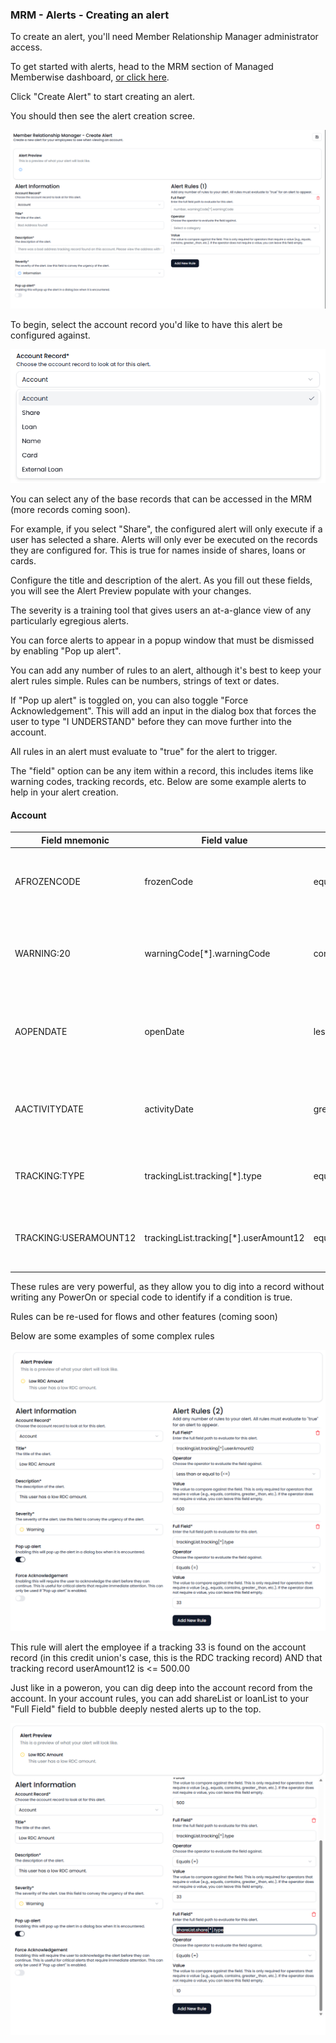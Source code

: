 ### MRM - Alerts - Creating an alert

To create an alert, you'll need Member Relationship Manager administrator access.

To get started with alerts, head to the MRM section of Managed Memberwise dashboard, [or click here](https://memberwise.io/dashboard/mrm/alerts).

Click "Create Alert" to start creating an alert.

You should then see the alert creation scree.

![alt text](../../assets/image5.png)

To begin, select the account record you'd like to have this alert be configured against.

![alt text](../../assets/image6.png)

You can select any of the base records that can be accessed in the MRM (more records coming soon).

For example, if you select "Share", the configured alert will only execute if a user has selected a share. Alerts will only ever be executed on the records they are configured for. This is true for names inside of shares, loans or cards.

Configure the title and description of the alert. As you fill out these fields, you will see the Alert Preview populate with your changes.

The severity is a training tool that gives users an at-a-glance view of any particularly egregious alerts.

You can force alerts to appear in a popup window that must be dismissed by enabling "Pop up alert".

You can add any number of rules to an alert, although it's best to keep your alert rules simple. Rules can be numbers, strings of text or dates.

If "Pop up alert" is toggled on, you can also toggle "Force Acknowledgement". This will add an input in the dialog box that forces the user to type "I UNDERSTAND" before they can move further into the account.

All rules in an alert must evaluate to "true" for the alert to trigger.

The "field" option can be any item within a record, this includes items like warning codes, tracking records, etc. Below are some example alerts to help in your alert creation.

#### Account

| Field mnemonic        | Field value                           | Operator                 | Value      | Notes                                                                                    |
| --------------------- | ------------------------------------- | ------------------------ | ---------- | ---------------------------------------------------------------------------------------- |
| AFROZENCODE           | frozenCode                            | equals                   | 0          | If the account's frozen code value is "0", this will equate to true.                     |
| WARNING:20            | warningCode[*].warningCode            | contains                 | 5          | If the account record warnings list has a warning code of "5", this will equate to true. |
| AOPENDATE             | openDate                              | less_than_or_equal_to    | NOW(-180)  | If the account's open date is <= now - 180 days, this will equate to "true"              |
| AACTIVITYDATE         | activityDate                          | greater_than_or_equal_to | 2020-01-01 | If the account's activity date is on 01/01/2020, this will equate to true                |
| TRACKING:TYPE         | trackingList.tracking[*].type         | equals                   | 33         | If the account has a tracking type 33, this will equate to true.                         |
| TRACKING:USERAMOUNT12 | trackingList.tracking[*].userAmount12 | equals                   | 10000      | If the account account has a tracking userAmount12, this will equate to true.            |

These rules are very powerful, as they allow you to dig into a record without writing any PowerOn or special code to identify if a condition is true.

Rules can be re-used for flows and other features (coming soon)

Below are some examples of some complex rules

![A complexly defined rule](../../assets/image7.png)

This rule will alert the employee if a tracking 33 is found on the account record (in this credit union's case, this is the RDC tracking record) AND that tracking record userAmount12 is <= 500.00

Just like in a poweron, you can dig deep into the account record from the account. In your account rules, you can add shareList or loanList to your "Full Field" field to bubble deeply nested alerts up to the top.

![alt text](../../assets/image8.png)